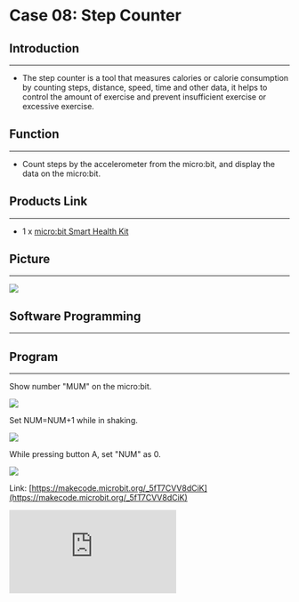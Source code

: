 ﻿# Case 08: Step Counter


##  Introduction
---

- The step counter is a tool that measures calories or calorie consumption by counting steps, distance, speed, time and other data, it helps to control the amount of exercise and prevent insufficient exercise or excessive exercise.

## Function
---

- Count steps by the accelerometer from the micro:bit, and display the data on the micro:bit.

## Products Link
---
- 1 x [micro:bit Smart Health Kit](https://shop.elecfreaks.com/products/elecfreaks-micro-bit-smart-health-kit-without-micro-bit-board?_pos=1&_sid=2b45d49aa&_ss=r)

## Picture
---
![](https://wiki-media-ef.oss-cn-hongkong.aliyuncs.com//images/microbit-Smart-Health-Kit-case-01-02.png)



## Software Programming
---




## Program
---
Show number "MUM" on the micro:bit.

![](https://wiki-media-ef.oss-cn-hongkong.aliyuncs.com//images/microbit-Smart-Health-Kit-case-08-07.png)

Set NUM=NUM+1 while in shaking.

![](https://wiki-media-ef.oss-cn-hongkong.aliyuncs.com//images/microbit-Smart-Health-Kit-case-08-08.png)

While pressing button A, set "NUM" as 0.

![](https://wiki-media-ef.oss-cn-hongkong.aliyuncs.com//images/microbit-Smart-Health-Kit-case-08-09.png)




Link: [https://makecode.microbit.org/_5fT7CVV8dCiK](https://makecode.microbit.org/_5fT7CVV8dCiK)

<div
    style={{
        position: 'relative',
        paddingBottom: '60%',
        overflow: 'hidden',
    }}
>
    <iframe
        src="https://makecode.microbit.org/_5fT7CVV8dCiK"
        frameborder="0"
        sandbox="allow-popups allow-forms allow-scripts allow-same-origin"
        style={{
            position: 'absolute',
            width: '100%',
            height: '100%',
        }}
    />
</div>


## Result
---
- Display the steps data on the micro:bit and program to clear the data while pressing button A to start another counting.
